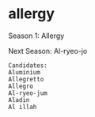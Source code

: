 # allergy
Season 1: Allergy

Next Season: Al-ryeo-jo

```
Candidates:
Aluminium
Allegretto
Allegro
Al-ryeo-jum
Aladin
Al illah
```
